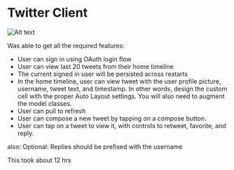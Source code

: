 Twitter Client
==============

![Alt text](./twitterclient_2.gif?raw=true "Optional Title")

Was able to get all the required features:

* User can sign in using OAuth login flow
* User can view last 20 tweets from their home timeline
* The current signed in user will be persisted across restarts
* In the home timeline, user can view tweet with the user profile picture, username, tweet text, and timestamp. In other words, design the custom cell with the proper Auto Layout settings. You will also need to augment the model classes.
* User can pull to refresh
* User can compose a new tweet by tapping on a compose button.
* User can tap on a tweet to view it, with controls to retweet, favorite, and reply.

also:
Optional: Replies should be prefixed with the username

This took about 12 hrs
